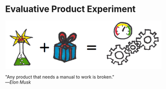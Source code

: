 # Evaluative Product Experiment

![](/assets/framework---lean-startup-playbook---evaluative-product-experiment.png)

"Any product that needs a manual to work is broken."  
—_Elon Musk_

